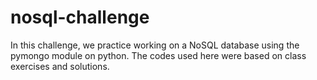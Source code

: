 # nosql-challenge

In this challenge, we practice working on a NoSQL database using the pymongo module on python. The codes used here were based on
class exercises and solutions.
